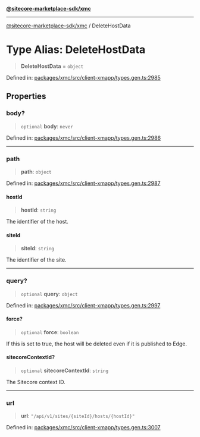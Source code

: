 [**@sitecore-marketplace-sdk/xmc**](../README.md)

***

[@sitecore-marketplace-sdk/xmc](../README.md) / DeleteHostData

# Type Alias: DeleteHostData

> **DeleteHostData** = `object`

Defined in: [packages/xmc/src/client-xmapp/types.gen.ts:2985](https://github.com/Sitecore/sitecore-marketplace-sdk/blob/e87783cce9f115393973a45e109d17b99bf1df7e/packages/xmc/src/client-xmapp/types.gen.ts#L2985)

## Properties

### body?

> `optional` **body**: `never`

Defined in: [packages/xmc/src/client-xmapp/types.gen.ts:2986](https://github.com/Sitecore/sitecore-marketplace-sdk/blob/e87783cce9f115393973a45e109d17b99bf1df7e/packages/xmc/src/client-xmapp/types.gen.ts#L2986)

***

### path

> **path**: `object`

Defined in: [packages/xmc/src/client-xmapp/types.gen.ts:2987](https://github.com/Sitecore/sitecore-marketplace-sdk/blob/e87783cce9f115393973a45e109d17b99bf1df7e/packages/xmc/src/client-xmapp/types.gen.ts#L2987)

#### hostId

> **hostId**: `string`

The identifier of the host.

#### siteId

> **siteId**: `string`

The identifier of the site.

***

### query?

> `optional` **query**: `object`

Defined in: [packages/xmc/src/client-xmapp/types.gen.ts:2997](https://github.com/Sitecore/sitecore-marketplace-sdk/blob/e87783cce9f115393973a45e109d17b99bf1df7e/packages/xmc/src/client-xmapp/types.gen.ts#L2997)

#### force?

> `optional` **force**: `boolean`

If this is set to true, the host will be deleted even if it is published to Edge.

#### sitecoreContextId?

> `optional` **sitecoreContextId**: `string`

The Sitecore context ID.

***

### url

> **url**: `"/api/v1/sites/{siteId}/hosts/{hostId}"`

Defined in: [packages/xmc/src/client-xmapp/types.gen.ts:3007](https://github.com/Sitecore/sitecore-marketplace-sdk/blob/e87783cce9f115393973a45e109d17b99bf1df7e/packages/xmc/src/client-xmapp/types.gen.ts#L3007)

